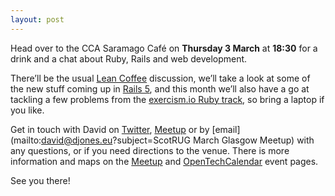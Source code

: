 ```yaml
---
layout: post
---
```


Head over to the CCA Saramago Café on **Thursday 3 March** at **18:30** for a
drink and a chat about Ruby, Rails and web development.

There’ll be the usual [Lean Coffee](http://leancoffee.org) discussion, we’ll
take a look at some of the new stuff coming up in
[Rails 5](http://weblog.rubyonrails.org/2016/2/27/Rails-5-0-beta3/), and this
month we’ll also have a go at tackling a few problems from the
[exercism.io Ruby track](http://exercism.io/languages/ruby), so bring a laptop
if you like.

Get in touch with David on [Twitter](https://twitter.com/kotoshenya), [Meetup][]
or by [email](mailto:david@djones.eu?subject=ScotRUG March Glasgow Meetup) with
any questions, or if you need directions to the venue. There is more information
and maps on the [Meetup][] and
[OpenTechCalendar](https://opentechcalendar.co.uk/event/3616-glasgow-ruby-group)
event pages.

See you there!

[Meetup]: http://www.meetup.com/scotrug/events/229229142/
